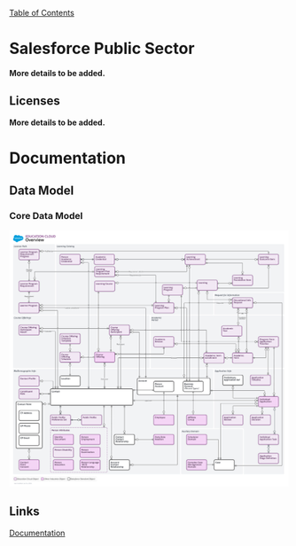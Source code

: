 [Table of Contents](../Documentation.md)

# Salesforce Public Sector


**More details to be added.**

## Licenses

**More details to be added.**

# Documentation

## Data Model
### Core Data Model
![Data Model](../../Images/education-cloud-overview-data-model.png)

## Links

[Documentation](https://developer.salesforce.com/docs/atlas.en-us.edu_cloud_dev_guide.meta/edu_cloud_dev_guide/edu_cloud_intro.htm)

